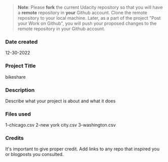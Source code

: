 >**Note**: Please **fork** the current Udacity repository so that you will have a **remote** repository in **your** Github account. Clone the remote repository to your local machine. Later, as a part of the project "Post your Work on Github", you will push your proposed changes to the remote repository in your Github account.

### Date created
12-30-2022

### Project Title
bikeshare

### Description
Describe what your project is about and what it does

### Files used
1-chicago.csv
2-new york city.csv
3-washington.csv

### Credits
It's important to give proper credit. Add links to any repo that inspired you or blogposts you consulted.

